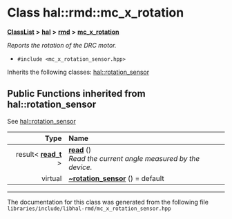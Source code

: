 

# Class hal::rmd::mc\_x\_rotation



[**ClassList**](annotated.md) **>** [**hal**](namespacehal.md) **>** [**rmd**](namespacehal_1_1rmd.md) **>** [**mc\_x\_rotation**](classhal_1_1rmd_1_1mc__x__rotation.md)



_Reports the rotation of the DRC motor._ 

* `#include <mc_x_rotation_sensor.hpp>`



Inherits the following classes: [hal::rotation\_sensor](classhal_1_1rotation__sensor.md)
























































## Public Functions inherited from hal::rotation_sensor

See [hal::rotation\_sensor](classhal_1_1rotation__sensor.md)

| Type | Name |
| ---: | :--- |
|  result&lt; [**read\_t**](structhal_1_1rotation__sensor_1_1read__t.md) &gt; | [**read**](#function-read) () <br>_Read the current angle measured by the device._  |
| virtual  | [**~rotation\_sensor**](#function-rotation_sensor) () = default<br> |























































------------------------------
The documentation for this class was generated from the following file `libraries/include/libhal-rmd/mc_x_rotation_sensor.hpp`


